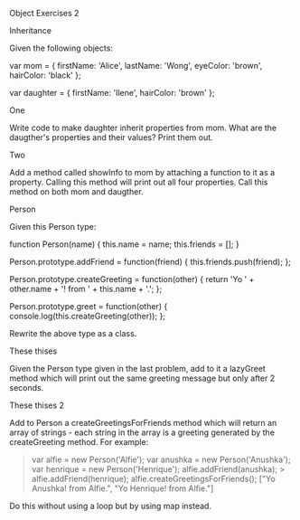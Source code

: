 Object Exercises 2

Inheritance

Given the following objects:

var mom = { 
     firstName: 'Alice', 
     lastName: 'Wong', 
     eyeColor: 'brown', 
     hairColor: 'black' 
}; 

var daughter = { 
     firstName: 'Ilene', 
     hairColor: 'brown' 
};

One

Write code to make daughter inherit properties from mom. What are the daugther's properties and their values? Print them out.

Two

Add a method called showInfo to mom by attaching a function to it as a property. Calling this method will print out all four properties. Call this method on both mom and daugther.

Person

Given this Person type:

function Person(name) { 
     this.name = name; 
     this.friends = []; 
} 

Person.prototype.addFriend = function(friend) { 
     this.friends.push(friend); 
}; 

Person.prototype.createGreeting = function(other) { 
     return 'Yo ' + other.name + '! from ' + this.name + '.'; 
};

Person.prototype.greet = function(other) {
     console.log(this.createGreeting(other)); 
};

Rewrite the above type as a class.

These thises

Given the Person type given in the last problem, add to it a lazyGreet method which will print out the same greeting message but only after 2 seconds.

These thises 2

Add to Person a createGreetingsForFriends method which will return an array of strings - each string in the array is a greeting generated by the createGreeting method. For example:

> var alfie = new Person('Alfie'); 
> var anushka = new Person('Anushka'); 
> var henrique = new Person('Henrique'); 
> alfie.addFriend(anushka); > alfie.addFriend(henrique); 
> alfie.createGreetingsForFriends(); 
["Yo Anushka! from Alfie.", "Yo Henrique! from Alfie."]

Do this without using a loop but by using map instead.